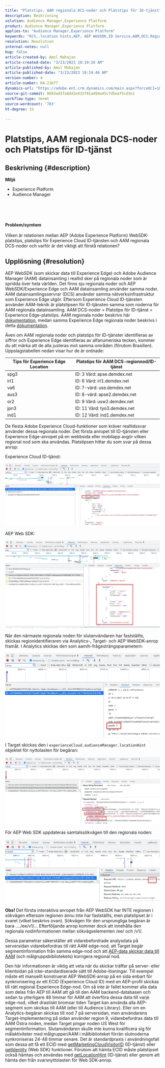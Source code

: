 ```yaml
---
title: "Platstips, AAM regionala DCS-noder och Platstips för ID-tjänst"
description: Beskrivning
solution: Audience Manager,Experience Platform
product: Audience Manager,Experience Platform
applies-to: "Audience Manager,Experience Platform"
keywords: "KCS,.location hints,AEP, AEP WebSDK,ID Service,AAM,DCS,Regional Nodes"
resolution: Resolution
internal-notes: null
bug: false
article-created-by: Amol Mahajan
article-created-date: "3/23/2023 10:19:26 AM"
article-published-by: Amol Mahajan
article-published-date: "3/23/2023 10:34:46 AM"
version-number: 4
article-number: KA-21677
dynamics-url: "https://adobe-ent.crm.dynamics.com/main.aspx?forceUCI=1&pagetype=entityrecord&etn=knowledgearticle&id=42b1582f-64c9-ed11-b597-6045bd006b25"
source-git-commit: 8693ad37a8dd2e415f81a494a45c7d5eaf5cd3e1
workflow-type: tm+mt
source-wordcount: '783'
ht-degree: 1%

---
```


# Platstips, AAM regionala DCS-noder och Platstips för ID-tjänst

## Beskrivning {#description}

<b>Miljö</b>
- Experience Platform
- Audience Manager

<br><br> <br><br><b>Problem/symtom</b><br><br>Vilken är relationen mellan AEP (Adobe Experience Platform) WebSDK-platstips, platstips för Experience Cloud ID-tjänsten och AAM regionala DCS-noder och varför är det viktigt att förstå relationen?<br>

## Upplösning {#resolution}


AEP WebSDK (som skickar data till Experience Edge) och Adobe Audience Manager (AAM) datainsamling i realtid sker på regionala noder som är spridda över hela världen. Det finns sju regionala noder och AEP WebSDK/Experience Edge och AAM datainsamling använder samma noder. AAM datainsamlingsservrar (DCS) använder samma nätverksinfrastruktur som Experience Edge utgör. Eftersom Experience Cloud ID-tjänsten använder AAM-teknik är platstipsen för ID-tjänsten samma som noderna för AAM regionala datainsamling. AAM DCS-noder = Platstips för ID-tjänst = Experience Edge-platstips. AAM regionala noder beskrivs här [dokumentation](https://experienceleague.adobe.com/docs/audience-manager/user-guide/api-and-sdk-code/dcs/dcs-api-reference/dcs-regions.html?lang=en), medan samma Experience Edge regionala noder beskrivs i detta [dokumentation](https://experienceleague.adobe.com/docs/experience-platform/edge-network-server-api/location-hints.html?lang=en).

Även om AAM regionala noder och platstips för ID-tjänster identifieras av siffror och Experience Edge identifieras av alfanumeriska tecken, kommer du att märka att de alla justeras mot samma områden (förutom Brasilien).  Uppslagstabellen nedan visar hur de är ordnade:


| Tips för Experience Edge Location | Platstips för AAM DCS-regionnod/ID-tjänst |
| --- | --- |
| spg3 | ID: 3 Värd: apse.demdex.net |
| irl1 | ID: 6 Värd: irl1.demdex.net |
| va6 | ID: 7-värd: use.demdex.net |
| aus3 | ID: 8-värd: apse2.demdex.net |
| or2 | ID: 9 Värd: usw2.demdex.net |
| jpn3 | ID: 11 Värd: tyo3.demdex.net |
| ind1 | ID: 12 Värd: ind1.demdex.net |


De flesta Adobe Experience Cloud-funktioner som kräver realtidssvar använder dessa regionala noder. Det första anropet till ID-tjänsten eller Experience Edge-anropet på en webbsida eller mobilapp avgör vilken regional nod som ska användas. Platstipsen hittar du som svar på dessa anrop:

Experience Cloud ID-tjänst:

![](assets/e80a1235-77bf-ed11-83ff-6045bd006239.png)



AEP Web SDK:

![](assets/8f50cbb3-75bf-ed11-83ff-6045bd006239.png)

När den närmaste regionala noden för slutanvändaren har fastställts, skickas regionidentifieraren via Analytics-, Target- och AEP WebSDK-anrop framåt. I Analytics skickas den som aamlh-frågesträngsparametern:

![](assets/33af14ff-77bf-ed11-83ff-6045bd006239.png)

I Target skickas den i `experienceCloud.audienceManager.locationHint` objektet för nyttolasten för begäran:

![](assets/dce94437-78bf-ed11-83ff-6045bd006239.png)

För AEP Web SDK uppdateras samtalssökvägen till den regionala noden:

![](assets/8245a050-79bf-ed11-83ff-6045bd006239.png)

<b>Obs! </b>Det första interaktiva anropet från AEP WebSDK har INTE regionen i sökvägen eftersom regionen ännu inte har fastställts, men platstipset är i svaret (vilket beskrivs ovan). Sökvägen för den ursprungliga begäran är bara ..../ee/v1/... Efterföljande anrop kommer dock att innehålla den regionala nodinformationen mellan sökvägselementen /ee/ och /v1/.

Dessa parametrar säkerställer att vidarebefordrade analysdata på serversidan vidarebefordras till rätt AAM edge-nod, att Target begär segmentinformation från samma edge-nod och att [AEP-data skickar data till AAM](https://experienceleague.adobe.com/docs/audience-manager/user-guide/implementation-integration-guides/integration-experience-platform/aam-aep-audience-sharing.html?lang=en) (och målgruppsbibliotekets) korrigera regional nod.

Den här informationen är viktig att veta när du skickar träffar på server- eller klientsidan på icke-standardiserade sätt till Adobe-lösningar. Till exempel måste ett manuellt konstruerat AEP WebSDK-anrop på en sida enbart för synkronisering av ett ECID (Experience Cloud ID) med en AEP-profil skickas till rätt regional Experience Edge-nod. Om så inte är fallet kommer alla data som delas från AEP till AAM att gå till den AAM backend-databasen och sedan ta ytterligare 48 timmar för AAM att överföra dessa data till varje edge-nod, vilket drastiskt bromsar tiden Target kan använda alla AEP-segment som skickas till AAM (eller till Audience Library). Eller om en Analytics-begäran skickas till nod 7 på serversidan, men användarens Target-implementering på sidan använder region 9, vidarebefordras data till AAM Östra noden, medan Target pingar noden US West för segmentinformation. Slutanvändaren skulle inte kunna kvalificera sig för målaktiviteter med målgrupper/AAM i målbiblioteket förrän slutnoderna synkroniseras 24-48 timmar senare. Det är standardpraxis i användningsfall som dessa att få ett ECID med [getMarketingCloudVisitorID](https://experienceleague.adobe.com/docs/id-service/using/id-service-api/methods/getmcvid.html?lang=en) (ID-tjänst) eller [getIdentity](https://experienceleague.adobe.com/docs/experience-platform/edge/extension/accessing-the-ecid.html?lang=en) (Web SDK) funktioner. Förutom att hämta ECID måste platstipset också hämtas och användas med [getLocationHint](https://experienceleague.adobe.com/docs/id-service/using/id-service-api/methods/getlocationhint.html?lang=en) (ID-tjänst) eller genom att hämta den från svarsnyttolasten för Web SDK-anrop.








